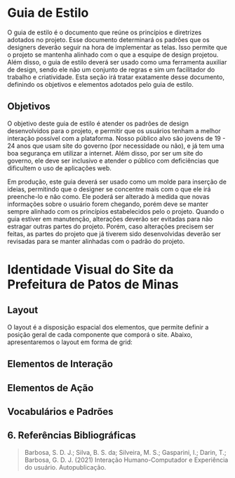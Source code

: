 # Guia de Estilo

O guia de estilo é o documento que reúne os princípios e diretrizes adotados no projeto. Esse documento determinará os padrões que os designers deverão seguir na hora de implementar as telas. Isso permite que o projeto se mantenha alinhado com o que a esquipe de design projetou. Além disso, o guia de estilo deverá ser usado como uma ferramenta auxiliar de design, sendo ele não um conjunto de regras e sim um facilitador do trabalho e criatividade. Esta seção irá tratar exatamente desse documento, definindo os objetivos e elementos adotados pelo guia de estilo.

## Objetivos

O objetivo deste guia de estilo é atender os padrões de design desenvolvidos para o projeto, e permitir que os usuários tenham a melhor interação possível com a plataforma. Nosso público alvo são jovens de 19 - 24 anos que usam site do governo (por necessidade ou não), e já tem uma boa segurança em utilizar a internet. Além disso, por ser um site do governo, ele deve ser inclusivo e atender o público com deficiências que dificultem o uso de aplicações web.

Em produção, este guia deverá ser usado como um molde para inserção de ideias, permitindo que o designer se concentre mais com o que ele irá preenche-lo e não como. Ele poderá ser alterado à medida que novas informações sobre o usuário forem chegando, porém deve se manter sempre alinhado com os princípios estabelecidos pelo o projeto. Quando o guia estiver em manutenção, alterações deverão ser evitadas para não estragar outras partes do projeto. Porém, caso alterações precisem ser feitas, as partes do projeto que já tiverem sido desenvolvidas deverão ser revisadas para se manter alinhadas com o padrão do projeto.

# Identidade Visual do Site da Prefeitura de Patos de Minas

## Layout

O layout é a disposição espacial dos elementos, que permite definir a posição geral de cada componente que comporá o site. Abaixo, apresentaremos o layout em forma de grid:

## Elementos de Interação

## Elementos de Ação

## Vocabulários e Padrões

## 6. Referências Bibliográficas

> Barbosa, S. D. J.; Silva, B. S. da; Silveira, M. S.; Gasparini, I.; Darin, T.; Barbosa, G. D. J. (2021) Interação Humano-Computador e Experiência do usuário. Autopublicação.
